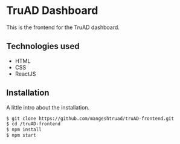 # TruAD Dashboard

This is the frontend for the TruAD dashboard.

## Technologies used

- HTML
- CSS
- ReactJS


## Installation

A little intro about the installation.

```bash
$ git clone https://github.com/mangeshtruad/truAD-frontend.git
$ cd /truAD-frontend
$ npm install
$ npm start
```

